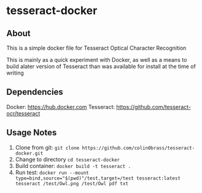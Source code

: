 # tesseract-docker

## About
This is a simple docker file for Tesseract Optical Character Recognition

This is mainly as a quick experiment with Docker, as well as a means to build alater version of Tesseract than was available for install at the time of writing

## Dependencies
Docker: https://hub.docker.com
Tesseract: https://github.com/tesseract-ocr/tesseract

## Usage Notes
1. Clone from git:
`git clone https://github.com/colin0brass/tesseract-docker.git`
2. Change to directory
`cd tesseract-docker`
3. Build container:
`docker build -t tesseract .`
4. Run test:
`docker run --mount type=bind,source="$(pwd)"/test,target=/test tesseract:latest tesseract /test/Owl.png /test/Owl pdf txt`
